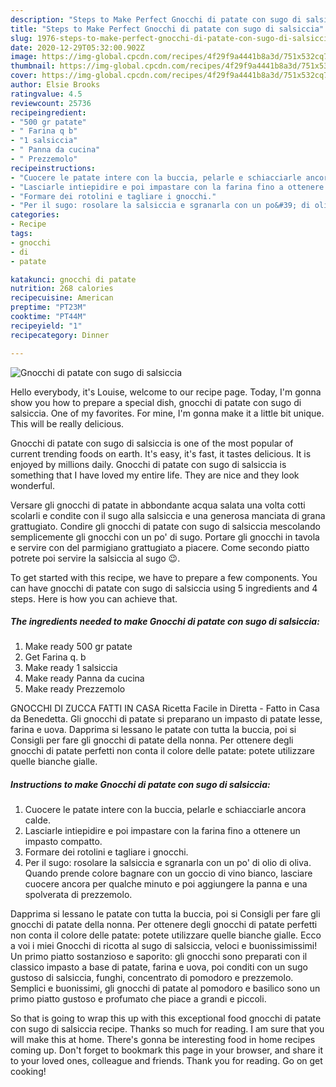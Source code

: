 ```yaml
---
description: "Steps to Make Perfect Gnocchi di patate con sugo di salsiccia"
title: "Steps to Make Perfect Gnocchi di patate con sugo di salsiccia"
slug: 1976-steps-to-make-perfect-gnocchi-di-patate-con-sugo-di-salsiccia
date: 2020-12-29T05:32:00.902Z
image: https://img-global.cpcdn.com/recipes/4f29f9a4441b8a3d/751x532cq70/gnocchi-di-patate-con-sugo-di-salsiccia-recipe-main-photo.jpg
thumbnail: https://img-global.cpcdn.com/recipes/4f29f9a4441b8a3d/751x532cq70/gnocchi-di-patate-con-sugo-di-salsiccia-recipe-main-photo.jpg
cover: https://img-global.cpcdn.com/recipes/4f29f9a4441b8a3d/751x532cq70/gnocchi-di-patate-con-sugo-di-salsiccia-recipe-main-photo.jpg
author: Elsie Brooks
ratingvalue: 4.5
reviewcount: 25736
recipeingredient:
- "500 gr patate"
- " Farina q b"
- "1 salsiccia"
- " Panna da cucina"
- " Prezzemolo"
recipeinstructions:
- "Cuocere le patate intere con la buccia, pelarle e schiacciarle ancora calde."
- "Lasciarle intiepidire e poi impastare con la farina fino a ottenere un impasto compatto."
- "Formare dei rotolini e tagliare i gnocchi."
- "Per il sugo: rosolare la salsiccia e sgranarla con un po&#39; di olio di oliva. Quando prende colore bagnare con un goccio di vino bianco, lasciare cuocere ancora per qualche minuto e poi aggiungere la panna e una spolverata di prezzemolo."
categories:
- Recipe
tags:
- gnocchi
- di
- patate

katakunci: gnocchi di patate 
nutrition: 268 calories
recipecuisine: American
preptime: "PT23M"
cooktime: "PT44M"
recipeyield: "1"
recipecategory: Dinner

---
```



![Gnocchi di patate con sugo di salsiccia](https://img-global.cpcdn.com/recipes/4f29f9a4441b8a3d/751x532cq70/gnocchi-di-patate-con-sugo-di-salsiccia-recipe-main-photo.jpg)

Hello everybody, it's Louise, welcome to our recipe page. Today, I'm gonna show you how to prepare a special dish, gnocchi di patate con sugo di salsiccia. One of my favorites. For mine, I'm gonna make it a little bit unique. This will be really delicious.

Gnocchi di patate con sugo di salsiccia is one of the most popular of current trending foods on earth. It's easy, it's fast, it tastes delicious. It is enjoyed by millions daily. Gnocchi di patate con sugo di salsiccia is something that I have loved my entire life. They are nice and they look wonderful.

Versare gli gnocchi di patate in abbondante acqua salata una volta cotti scolarli e condite con il sugo alla salsiccia e una generosa manciata di grana grattugiato. Condire gli gnocchi di patate con sugo di salsiccia mescolando semplicemente gli gnocchi con un po&#39; di sugo. Portare gli gnocchi in tavola e servire con del parmigiano grattugiato a piacere. Come secondo piatto potrete poi servire la salsiccia al sugo 😉.


To get started with this recipe, we have to prepare a few components. You can have gnocchi di patate con sugo di salsiccia using 5 ingredients and 4 steps. Here is how you can achieve that.

<!--inarticleads1-->

##### The ingredients needed to make Gnocchi di patate con sugo di salsiccia:

1. Make ready 500 gr patate
1. Get  Farina q. b
1. Make ready 1 salsiccia
1. Make ready  Panna da cucina
1. Make ready  Prezzemolo


GNOCCHI DI ZUCCA FATTI IN CASA Ricetta Facile in Diretta - Fatto in Casa da Benedetta. Gli gnocchi di patate si preparano un impasto di patate lesse, farina e uova. Dapprima si lessano le patate con tutta la buccia, poi si Consigli per fare gli gnocchi di patate della nonna. Per ottenere degli gnocchi di patate perfetti non conta il colore delle patate: potete utilizzare quelle bianche gialle. 

<!--inarticleads2-->

##### Instructions to make Gnocchi di patate con sugo di salsiccia:

1. Cuocere le patate intere con la buccia, pelarle e schiacciarle ancora calde.
1. Lasciarle intiepidire e poi impastare con la farina fino a ottenere un impasto compatto.
1. Formare dei rotolini e tagliare i gnocchi.
1. Per il sugo: rosolare la salsiccia e sgranarla con un po&#39; di olio di oliva. Quando prende colore bagnare con un goccio di vino bianco, lasciare cuocere ancora per qualche minuto e poi aggiungere la panna e una spolverata di prezzemolo.


Dapprima si lessano le patate con tutta la buccia, poi si Consigli per fare gli gnocchi di patate della nonna. Per ottenere degli gnocchi di patate perfetti non conta il colore delle patate: potete utilizzare quelle bianche gialle. Ecco a voi i miei Gnocchi di ricotta al sugo di salsiccia, veloci e buonissimissimi! Un primo piatto sostanzioso e saporito: gli gnocchi sono preparati con il classico impasto a base di patate, farina e uova, poi conditi con un sugo gustoso di salsiccia, funghi, concentrato di pomodoro e prezzemolo. Semplici e buonissimi, gli gnocchi di patate al pomodoro e basilico sono un primo piatto gustoso e profumato che piace a grandi e piccoli. 

So that is going to wrap this up with this exceptional food gnocchi di patate con sugo di salsiccia recipe. Thanks so much for reading. I am sure that you will make this at home. There's gonna be interesting food in home recipes coming up. Don't forget to bookmark this page in your browser, and share it to your loved ones, colleague and friends. Thank you for reading. Go on get cooking!
